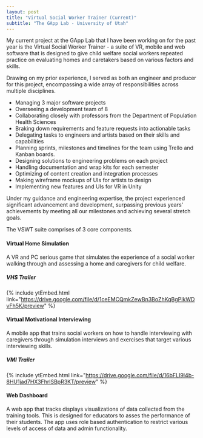 ```yaml
---
layout: post
title: "Virtual Social Worker Trainer (Current)"
subtitle: "The GApp Lab - University of Utah"
---
```


My current project at the GApp Lab that I have been working on for the past year is the Virtual Social Worker Trainer - a suite of VR, mobile and web software that is designed to give child welfare social workers repeated practice on evaluating homes and caretakers based on various factors and skills.

Drawing on my prior experience, I served as both an engineer and producer for this project, encompassing a wide array of responsibilities across multiple disciplines.

- Managing 3 major software projects
- Overseeing a development team of 8 
- Collaborating closely with professors from the Department of Population Health Sciences
- Braking down requirements and feature requests into actionable tasks
- Delegating tasks to engineers and artists based on their skills and capabilities
- Planning sprints, milestones and timelines for the team using Trello and Kanban boards.
- Designing solutions to engineering problems on each project
- Handling documentation and wrap kits for each semester
- Optimizing of content creation and integration processes
- Making wireframe mockups of UIs for artists to design
- Implementing new features and UIs for VR in Unity

Under my guidance and engineering expertise, the project experienced significant advancement and development, surpassing previous years' achievements by meeting all our milestones and achieving several stretch goals.

The VSWT suite comprises of 3 core components.
#### Virtual Home Simulation
A VR and PC serious game that simulates the experience of a social worker walking through and assessing a home and caregivers for child welfare.

##### VHS Trailer
{% include ytEmbed.html link="https://drive.google.com/file/d/1ceEMCQmkZewBn3BoZhKqBgPIkWDvFh5K/preview" %}

#### Virtual Motivational Interviewing
A mobile app that trains social workers on how to handle interviewing with caregivers through simulation interviews and exercises that target various interviewing skills.

##### VMI Trailer
{% include ytEmbed.html link="https://drive.google.com/file/d/16bFLI9I4b-8HU1jad7HX3FhrlSBpR3KT/preview" %}

#### Web Dashboard
A web app that tracks displays visualizations of data collected from the training tools. This is designed for educators to asses the performance of their students.
The app uses role based authentication to restrict various levels of access of data and admin functionality.